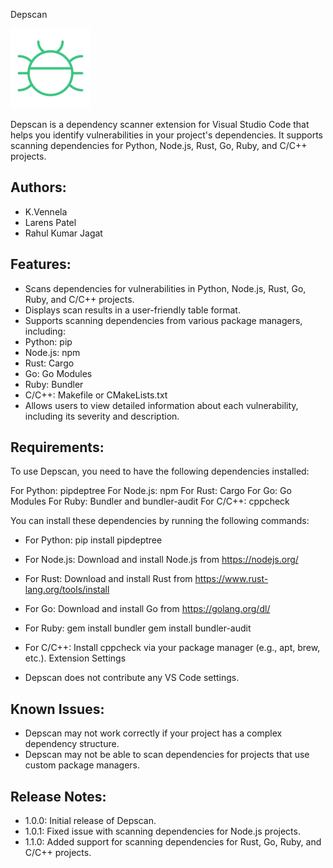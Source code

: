 Depscan

![Logo](logo.png)

Depscan is a dependency scanner extension for Visual Studio Code that helps you
identify vulnerabilities in your project's dependencies. It supports scanning
dependencies for Python, Node.js, Rust, Go, Ruby, and C/C++ projects.

## Authors:
- K.Vennela
- Larens Patel
- Rahul Kumar Jagat

## Features:

- Scans dependencies for vulnerabilities in Python, Node.js, Rust, Go, Ruby, and C/C++ projects.
- Displays scan results in a user-friendly table format.
- Supports scanning dependencies from various package managers, including:
- Python: pip
- Node.js: npm
- Rust: Cargo
- Go: Go Modules
- Ruby: Bundler
- C/C++: Makefile or CMakeLists.txt
- Allows users to view detailed information about each vulnerability, including its severity and description.

## Requirements:

To use Depscan, you need to have the following dependencies installed:

For Python: pipdeptree
For Node.js: npm
For Rust: Cargo
For Go: Go Modules
For Ruby: Bundler and bundler-audit
For C/C++: cppcheck

You can install these dependencies by running the following commands:

- For Python:
pip install pipdeptree
- For Node.js: Download and install Node.js from https://nodejs.org/
- For Rust: Download and install Rust from https://www.rust-lang.org/tools/install
- For Go: Download and install Go from https://golang.org/dl/
- For Ruby:
gem install bundler
gem install bundler-audit
- For C/C++: Install cppcheck via your package manager (e.g., apt, brew, etc.).
Extension Settings

- Depscan does not contribute any VS Code settings.

## Known Issues:

- Depscan may not work correctly if your project has a complex dependency structure.
- Depscan may not be able to scan dependencies for projects that use custom package managers.
## Release Notes:
- 1.0.0: Initial release of Depscan.
- 1.0.1: Fixed issue with scanning dependencies for Node.js projects.
- 1.1.0: Added support for scanning dependencies for Rust, Go, Ruby, and C/C++ projects.

